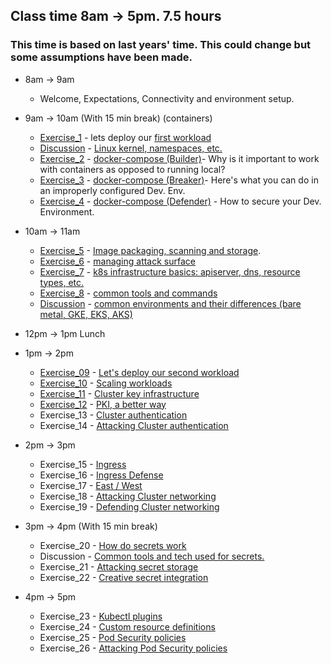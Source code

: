 ## Class time 8am -> 5pm. 7.5 hours 
### This time is based on last years' time. This could change but some assumptions have been made.


* 8am -> 9am
    * Welcome, Expectations, Connectivity and environment setup.

* 9am -> 10am (With 15 min break) (containers)
	* [Exercise_1](../Exercises/Build/FIRSTWORKLOAD.md) - lets deploy our [first workload](../Exercises/Build/FIRSTWORKLOAD.md)
	* [Discussion](https://docs.google.com/presentation/d/1W5gmw8x_ERPK_EHPNemk12-F2O05vSGp8yKdtxPJ4Gc/edit?usp=sharing) - [Linux kernel, namespaces, etc.](https://docs.google.com/presentation/d/1W5gmw8x_ERPK_EHPNemk12-F2O05vSGp8yKdtxPJ4Gc/edit?usp=sharing)
	* [Exercise_2](../Exercises/Build/build_e2.md) - [docker-compose (Builder)](../Exercises/Build/build_e2.md)-  Why is it important to work with containers as opposed to running local?
	* [Exercise_3](../Exercises/Break/break_e3.md) - [docker-compose (Breaker)](../Exercises/Break/break_e3.md)- Here's what you can do in an improperly configured Dev. Env.
	* [Exercise_4](../Exercises/Defend/defend_e4.md) - [docker-compose (Defender)](../Exercises/Defend/defend_e4.md) - How to secure your Dev. Environment.
	
* 10am -> 11am
	* [Exercise_5](../Exercises/Build/build_e5.md) - [Image packaging, scanning and storage](../Exercises/Build/build_e5.md).
	* [Exercise_6](../Exercises/Defend/defend_e6.md) - [managing attack surface](../Exercises/Defend/defend_e6.md)
	* [Exercise_7](../Exercises/Build/build_e7.md) - [k8s infrastructure basics: apiserver, dns, resource types, etc.](../Exercises/Build/build_e7.md)
	* [Exercise_8](../Exercises/Build/build_e8.md) - [common tools and commands](../Exercises/Build/build_e8.md)
	* [Discussion](https://docs.google.com/presentation/d/1TpoivL41TL-6t6rTEUfXONbwdIz8rMVUhJgCtO6qy5c/edit?usp=sharing) - [common environments and their differences (bare metal, GKE, EKS, AKS)](https://docs.google.com/presentation/d/1TpoivL41TL-6t6rTEUfXONbwdIz8rMVUhJgCtO6qy5c/edit?usp=sharing)
	
* 12pm -> 1pm Lunch

* 1pm -> 2pm
	* [Exercise_09](../Exercises/Build/build_e9.md) - [Let's deploy our second workload](../Exercises/Build/build_e9.md)
	* [Exercise_10](../Exercises/Build/build_e10.md) - [Scaling workloads](../Exercises/Build/build_e10.md)
	* [Exercise_11](../Exercises/Build/build_e11.md) - [Cluster key infrastructure](../Exercises/Build/build_e11.md)
	* [Exercise_12](../Exercises/Defend/defend_e12.md) - [PKI, a better way](../Exercises/Defend/defend_e12.md)
	* Exercise_13 - [Cluster authentication](../Exercises/Build/build_e13.md)
	* Exercise_14 - [Attacking  Cluster authentication](../Exercises/Break/break_e14.md)
	
* 2pm -> 3pm
	* Exercise_15 - [Ingress](../Exercises/Build/build_e15.md)
	* Exercise_16 - [Ingress Defense](../Exercises/Defend/defend_e16.md)
	* Exercise_17 - [East / West](../Exercises/Defend/build_e17.md)
	* Exercise_18 - [Attacking Cluster networking](../Exercises/Break/build_e18.md)
	* Exercise_19 - [Defending Cluster networking](../Exercises/Defend/build_e19.md)
	
* 3pm -> 4pm  (With 15 min break)
	* Exercise_20 - [How do secrets work](../Exercises/Build/build_e20.md)
	* Discussion  - [Common tools and tech used for secrets.](../Exercises/Build/build_e2.md)
	* Exercise_21 - [Attacking secret storage](../Exercises/Break/build_e21.md)
	* Exercise_22 - [Creative secret integration](../Exercises/Defend/build_e22.md)
	
* 4pm -> 5pm
	* Exercise_23 - [Kubectl plugins](../Exercises/Build/build_e23.md)
	* Exercise_24 - [Custom resource definitions](../Exercises/Build/build_e24.md)
	* Exercise_25 - [Pod Security policies](../Exercises/Defend/build_e25.md)
    * Exercise_26 - [Attacking Pod Security policies](../Exercises/Break/build_e26.md)
